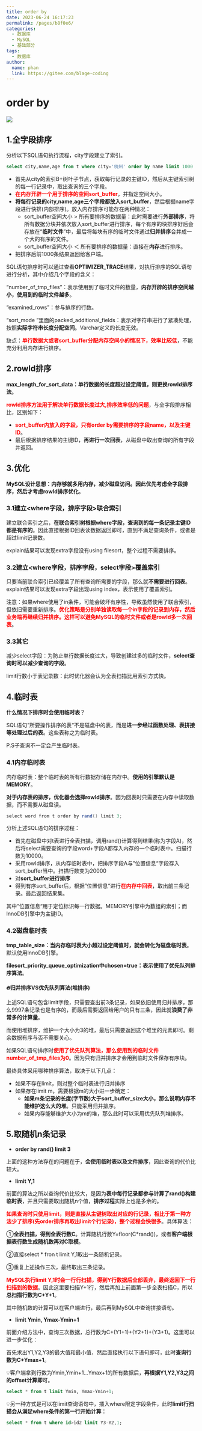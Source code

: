 ```yaml
---
title: order by
date: 2023-06-24 16:17:23
permalink: /pages/b8f0e6/
categories:
  - 数据库
  - MySQL
  - 基础部分
tags:
  - 数据库
author: 
  name: phan
  link: https://gitee.com/blage-coding
---
```

# order by

![](https://cdn.staticaly.com/gh/blage-coding/picx-images-hosting@master/20230625/image.4z8k5f9sdgw0.webp)

## 1.全字段排序

分析以下SQL语句执行流程，city字段建立了索引。

```sql
select city,name,age from t where city='杭州' order by name limit 1000 ;
```

- 首先从city的索引B+树叶子节点，获取每行记录的主键ID，然后从主键索引树的每一行记录中，取出查询的三个字段。
- <font color="red">**在内存开辟一个用于排序的空间sort_buffer**</font>，并指定空间大小。
- **将每行记录的city,name,age三个字段都放入sort_buffer**，然后根据name字段进行快排(内部排序)。放入内存排序可能存在两种情况：
  - sort_buffer空间大小 > 所有要排序的数据量：此时需要进行**外部排序**，将所有数据分块并依次放入sort_buffer进行排序，每个有序的块排序好后会存放在“**临时文件**”中，最后将每块有序的临时文件通过**归并排序**合并成一个大的有序的文件。
  - sort_buffer空间大小 ＜ 所有要排序的数据量：直接在**内存**进行排序。
- 把排序后前1000条结果返回给客户端。

SQL语句排序时可以通过查看**OPTIMIZER_TRACE**结果，对执行排序的SQL语句进行分析，其中介绍几个字段的含义：

“number_of_tmp_files”：表示使用到了临时文件的数量，**内存开辟的排序空间越小，使用到的临时文件越多**。

“examined_rows”：参与排序的行数。

“sort_mode ”里面的packed_additional_fields：表示对字符串进行了紧凑处理，按照**实际字符串长度分配空间**。Varchar定义的长度无效。

缺点：<font color="red">**单行数据大或者sort_buffer分配内存空间小的情况下，效率比较低**</font>，不能充分利用内存进行排序。

## 2.rowId排序

**max_length_for_sort_data：单行数据的长度超过设定阈值，则更换rowId排序法**。

<font color="red">**rowId排序方法用于解决单行数据长度过大,排序效率低的问题**</font>，与全字段排序相比，区别如下：

- <font color="red">**sort_buffer内放入的字段，只有order by需要排序的字段name，以及主键ID**</font>。
- 最后根据排序结果的主键ID，**再进行一次回表**，从磁盘中取出查询的所有字段并返回。

## 3.优化

**MySQL设计思想：内存够就多用内存，减少磁盘访问。因此优先考虑全字段排序，然后才考虑rowId排序优化**。

### 3.1建立\<where字段，排序字段\>联合索引

建立联合索引之后，**在联合索引树根据where字段，查询到的每一条记录主键ID都是有序的**。因此直接根据ID回表读数据返回即可，直到不满足查询条件，或者是超过limit记录数。

explain结果可以发现extra字段没有using filesort，整个过程不需要排序。

### 3.2建立\<where字段，排序字段，select字段\>覆盖索引

只要当前联合索引已经覆盖了所有查询所需要的字段，那么就**不需要进行回表**。explain结果可以发现extra字段出现using index，表示使用了覆盖索引。

注意：如果where使用了in条件，可能会破坏有序性，导致虽然使用了联合索引，但依旧需要重新排序。<font color="red">**优化策略是分别单独读取每一个in字段的记录到内存，然后业务端再继续归并排序。这样可以避免MySQL的临时文件或者是rowId多一次回表**</font>。

### 3.3其它

减少select字段：为防止单行数据长度过大，导致创建过多的临时文件，**select查询时可以减少查询的字段**。

limit行数小于表记录数：此时优化器会认为全表扫描比用索引方式快。

## 4.临时表

**什么情况下排序时会使用临时表**？

SQL语句”所要操作排序的表“不是磁盘中的表，而是**进一步经过函数处理、表拼接等处理过后的表**。这些表称之为临时表。

P.S子查询不一定会产生临时表。

### 4.1内存临时表

内存临时表：整个临时表的所有行数据存储在内存中。**使用的引擎默认是MEMORY**。

**对于内存表的排序，优化器会选择rowId排序**。因为回表时只需要在内存中读取数据，而不需要从磁盘读。

```java
select word from t order by rand() limit 3;
```

分析上述SQL语句的排序过程：

- 首先在磁盘中对t表进行全表扫描，调用rand()计算得到结果(称为字段A)，然后将select需要查询的字段word+字段A都存入内存的一个临时表中。扫描行数为10000。
- 采用rowId排序，从内存临时表中，把排序字段A与”位置信息“字段存入sort_buffer当中。扫描行数变为20000
- 对**sort_buffer进行排序**
- 得到有序sort_buffer后，根据”位置信息“进行<font color="red">**在内存中回表**</font>，取出前三条记录。最后返回结果集。

其中”位置信息“用于定位标识每一行数据。MEMORY引擎中为数组的索引；而InnoDB引擎中为主键ID。

### 4.2磁盘临时表

**tmp_table_size：当内存临时表大小超过设定阈值时，就会转化为磁盘临时表**。默认使用InnoDB引擎。

**filesort_priority_queue_optimization中chosen=true：表示使用了优先队列排序算法**。

#### 🔥**归并排序VS优先队列算法(堆排序**)

上述SQL语句包含limit字段，只需要查出前3条记录，如果依旧使用归并排序，那么9997条记录也是有序的，而最后需要返回给用户的只有三条，因此就**浪费了非常多的计算量**。

而使用堆排序，维护一个大小为3的堆，最后只需要返回这个堆里的元素即可。剩余数据有序与否不需要关心。

如果SQL语句排序时<font color="red">**使用了优先队列算法，那么使用到的临时文件number_of_tmp_files为0**</font>。因为只有归并排序才会用到临时文件保存有序块。

最终具体采用哪种排序算法，取决于以下几点：

- 如果不存在limit，则对整个临时表进行归并排序
- 如果存在limit m，需要根据m的大小进一步确定：
  - **如果m条记录的长度(字节数)大于sort_buffer_size大小，那么说明内存不能维护这么大的堆**。只能采用归并排序。
  - 如果内存能够维护大小为m的堆，那么此时可以采用优先队列堆排序。

## 5.取随机n条记录

- **order by rand() limit 3**

上面的这种方法存在的问题在于，**会使用临时表以及文件排序**，因此查询的代价比较大。

- **limit Y,1**

前面的算法之所以查询代价比较大，是因为**表中每行记录都参与计算了rand()构建临时表**，并且只需要取出随机n个值，**排序过程**实际上也是多余的。

<font color="red">**如果查询时只使用limit，则是直接从主键树取出对应的行记录，相比于第一种方法少了排序(先order排序再取出limit个行记录)，整个过程会快很多**</font>。具体算法：

①**全表扫描，得到全表行数C**。计算随机行数Y=floor(C\*rand())，或者**客户端根据表行数生成随机数再对C取模**。

②直接select * fron t limit Y,1取出一条随机记录。

③重复上述操作三次，最终取出三条记录。

<font color="red">**MySQL执行limit Y,1时会一行行扫描，得到Y行数据后全部丢弃，最终返回下一行扫描到的数据**</font>。因此这里要扫描Y+1行，然后再加上前面第一步全表扫描C，所以**总扫描行数为C+Y+1**。

其中随机数的计算可以在客户端进行，最后再到MySQL中查询拼接语句。

- **limit Ymin, Ymax-Ymin+1**

前面介绍方法中，查询三次数据，总行数为C+(Y1+1)+(Y2+1)+(Y3+1)。这里可以进一步优化：

首先求出Y1,Y2,Y3的最大值和最小值，然后直接执行以下语句即可，此时**查询行数为C+Ymax+1**。

💡客户端拿到行数为Ymin,Ymin+1...Ymax+1的所有数据后，**再根据Y1,Y2,Y3之间的offset计算即**可。

```sql
select * from t limit Ymin, Ymax-Ymin+1;
```

💡另一种方式是可以在limit查询语句中，插入where限定字段条件，此时**limit行扫描会从满足where条件的第一行开始计算**：

```sql
select * from t where id>id2 limit Y3-Y2,1;
```